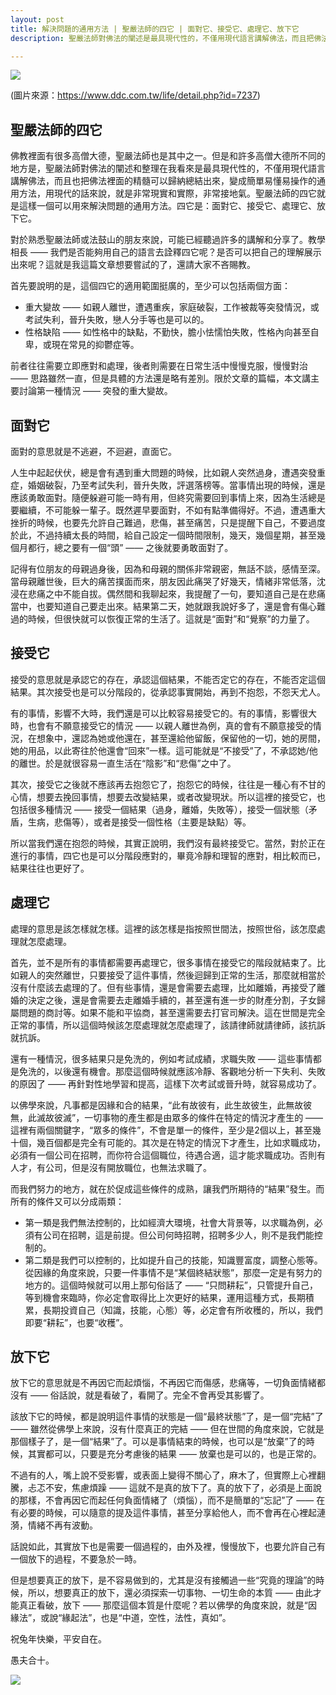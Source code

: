 ```yaml
---
layout: post
title: 解決問題的通用方法 | 聖嚴法師的四它 | 面對它、接受它、處理它、放下它
description: 聖嚴法師對佛法的闡述是最具現代性的，不僅用現代語言講解佛法，而且把佛法裡面的精髓可以歸納總結，變成簡單易懂易操作的通用方法，而四它（面對它、接受它、處理它、放下它）就是這樣一個通用的解決問題的方法。

---
```


![](../images/2023-02-10-12-52-41.png)

(圖片來源：https://www.ddc.com.tw/life/detail.php?id=7237)

## 聖嚴法師的四它

佛教裡面有很多高僧大德，聖嚴法師也是其中之一。但是和許多高僧大德所不同的地方是，聖嚴法師對佛法的闡述和整理在我看來是最具現代性的，不僅用現代語言講解佛法，而且也把佛法裡面的精髓可以歸納總結出來，變成簡單易懂易操作的通用方法，用現代的話來說，就是非常現實和實際，非常接地氣。聖嚴法師的四它就是這樣一個可以用來解決問題的通用方法。四它是：面對它、接受它、處理它、放下它。

對於熟悉聖嚴法師或法鼓山的朋友來說，可能已經聽過許多的講解和分享了。教學相長 —— 我們是否能夠用自己的語言去詮釋四它呢？是否可以把自己的理解展示出來呢？這就是我這篇文章想要嘗試的了，還請大家不吝賜教。

首先要說明的是，這個四它的適用範圍挺廣的，至少可以包括兩個方面：
* 重大變故 —— 如親人離世，遭遇重疾，家庭破裂，工作被裁等突發情況，或考試失利，晉升失敗，戀人分手等也是可以的。
* 性格缺陷 —— 如性格中的缺點，不勤快，膽小怯懦怕失敗，性格內向甚至自卑，或現在常見的抑鬱症等。

前者往往需要立即應對和處理，後者則需要在日常生活中慢慢克服，慢慢對治 —— 思路雖然一直，但是具體的方法還是略有差別。限於文章的篇幅，本文講主要討論第一種情況 —— 突發的重大變故。

## 面對它

面對的意思就是不逃避，不迴避，直面它。

人生中起起伏伏，總是會有遇到重大問題的時候，比如親人突然過身，遭遇突發重症，婚姻破裂，乃至考試失利，晉升失敗，評選落榜等。當事情出現的時候，還是應該勇敢面對。隨便躲避可能一時有用，但終究需要回到事情上來，因為生活總是要繼續，不可能躲一輩子。既然遲早要面對，不如有點準備得好。不過，遭遇重大挫折的時候，也要先允許自己難過，悲傷，甚至痛苦，只是提醒下自己，不要過度於此，不過持續太長的時間，給自己設定一個時間限制，幾天，幾個星期，甚至幾個月都行，總之要有一個“頭” —— 之後就要勇敢面對了。

記得有位朋友的母親過身後，因為和母親的關係非常親密，無話不談，感情至深。當母親離世後，巨大的痛苦撲面而來，朋友因此痛哭了好幾天，情緒非常低落，沈浸在悲痛之中不能自拔。偶然間和我聊起來，我提醒了一句，要知道自己是在悲痛當中，也要知道自己要走出來。結果第二天，她就跟我說好多了，還是會有傷心難過的時候，但很快就可以恢復正常的生活了。這就是“面對”和“覺察”的力量了。

## 接受它

接受的意思就是承認它的存在，承認這個結果，不能否定它的存在，不能否定這個結果。其次接受也是可以分階段的，從承認事實開始，再到不抱怨，不怨天尤人。

有的事情，影響不大時，我們還是可以比較容易接受它的。有的事情，影響很大時，也會有不願意接受它的情況 —— 以親人離世為例，真的會有不願意接受的情況，在想象中，還認為她或他還在，甚至還給他留飯，保留他的一切，她的房間，她的用品，以此寄往於他還會“回來”一樣。這可能就是“不接受”了，不承認她/他的離世。於是就很容易一直生活在“陰影”和“悲傷”之中了。

其次，接受它之後就不應該再去抱怨它了，抱怨它的時候，往往是一種心有不甘的心情，想要去挽回事情，想要去改變結果，或者改變現狀。所以這裡的接受它，也包括很多種情況 —— 接受一個結果（過身，離婚，失敗等），接受一個狀態（矛盾，生病，悲傷等），或者是接受一個性格（主要是缺點）等。

所以當我們還在抱怨的時候，其實正說明，我們沒有最終接受它。當然，對於正在進行的事情，四它也是可以分階段應對的，畢竟冷靜和理智的應對，相比較而已，結果往往也更好了。

## 處理它

處理的意思是該怎樣就怎樣。這裡的該怎樣是指按照世間法，按照世俗，該怎麼處理就怎麼處理。

首先，並不是所有的事情都需要再處理它，很多事情在接受它的階段就結束了。比如親人的突然離世，只要接受了這件事情，然後迴歸到正常的生活，那麼就相當於沒有什麼該去處理的了。但有些事情，還是會需要去處理，比如離婚，再接受了離婚的決定之後，還是會需要去走離婚手續的，甚至還有進一步的財產分割，子女歸屬問題的商討等。如果不能和平協商，甚至還需要去打官司解決。這在世間是完全正常的事情，所以這個時候該怎麼處理就怎麼處理了，該請律師就請律師，該抗訴就抗訴。

還有一種情況，很多結果只是免洗的，例如考試成績，求職失敗 —— 這些事情都是免洗的，以後還有機會。那麼這個時候就應該冷靜、客觀地分析一下失利、失敗的原因了 —— 再針對性地學習和提高，這樣下次考試或晉升時，就容易成功了。

以佛學來說，凡事都是因緣和合的結果，“此有故彼有，此生故彼生，此無故彼無，此滅故彼滅”，一切事物的產生都是由眾多的條件在特定的情況才產生的 —— 這裡有兩個關鍵字，“眾多的條件”，不會是單一的條件，至少是2個以上，甚至幾十個，幾百個都是完全有可能的。其次是在特定的情況下才產生，比如求職成功，必須有一個公司在招聘，而你符合這個職位，待遇合適，這才能求職成功。否則有人才，有公司，但是沒有開放職位，也無法求職了。

而我們努力的地方，就在於促成這些條件的成熟，讓我們所期待的“結果”發生。而所有的條件又可以分成兩類：
* 第一類是我們無法控制的，比如經濟大環境，社會大背景等，以求職為例，必須有公司在招聘，這是前提。但公司何時招聘，招聘多少人，則不是我們能控制的。
* 第二類是我們可以控制的，比如提升自己的技能，知識豐富度，調整心態等。從因緣的角度來說，只要一件事情不是“某個終結狀態”，那麼一定是有努力的地方的。這個時候就可以用上那句俗話了 —— “只問耕耘”，只管提升自己，等到機會來臨時，你必定會取得比上次更好的結果，運用這種方式，長期積累，長期投資自己（知識，技能，心態）等，必定會有所收穫的，所以，我們即要“耕耘”，也要“收穫”。

## 放下它

放下它的意思就是不再因它而起煩惱，不再因它而傷感，悲痛等，一切負面情緒都沒有 —— 俗話說，就是看破了，看開了。完全不會再受其影響了。

該放下它的時候，都是說明這件事情的狀態是一個“最終狀態”了，是一個“完結”了 —— 雖然從佛學上來說，沒有什麼真正的完結 —— 但在世間的角度來說，它就是那個樣子了，是一個“結果”了。可以是事情結束的時候，也可以是“放棄”了的時候，其實都可以，只要是充分考慮後的結果 —— 放棄也是可以的，也是正常的。

不過有的人，嘴上說不受影響，或表面上變得不關心了，麻木了，但實際上心裡翻騰，忐忑不安，焦慮煩躁 —— 這就不是真的放下了。真的放下了，必須是上面說的那樣，不會再因它而起任何負面情緒了（煩惱），而不是簡單的“忘記”了 —— 在有必要的時候，可以隨意的提及這件事情，甚至分享給他人，而不會再在心裡起漣漪，情緒不再有波動。

話說如此，其實放下也是需要一個過程的，由外及裡，慢慢放下，也要允許自己有一個放下的過程，不要急於一時。

但是想要真正的放下，是不容易做到的，尤其是沒有接觸過一些“究竟的理論”的時候，所以，想要真正的放下，還必須探索一切事物、一切生命的本質 —— 由此才能真正看破，放下 —— 那麼這個本質是什麼呢？若以佛學的角度來說，就是“因緣法”，或說“緣起法”，也是“中道，空性，法性，真如”。


祝兔年快樂，平安自在。

愚夫合十。

![](../images/signature.png)
